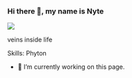 ### Hi there 👋, my name is Nyte
![](blob:https://web.telegram.org/2f96c3ae-92d9-427b-b15e-f2adc87d4bed)

veins inside life

Skills: Phyton

- 🔭 I’m currently working on this page. 




